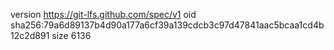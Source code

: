 version https://git-lfs.github.com/spec/v1
oid sha256:79a6d89137b4d90a177a6cf39a139cdcb3c97d47841aac5bcaa1cd4b12c2d891
size 6136
